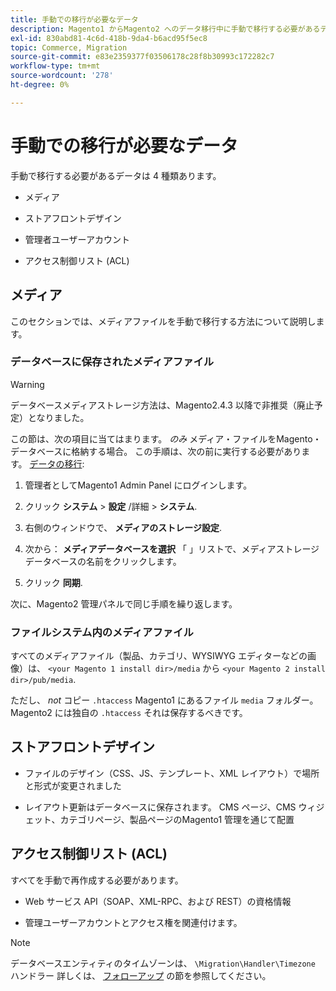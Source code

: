 ```yaml
---
title: 手動での移行が必要なデータ
description: Magento1 からMagento2 へのデータ移行中に手動で移行する必要があるデータとその方法について説明します。
exl-id: 830abd81-4c6d-418b-9da4-b6acd95f5ec8
topic: Commerce, Migration
source-git-commit: e83e2359377f03506178c28f8b30993c172282c7
workflow-type: tm+mt
source-wordcount: '278'
ht-degree: 0%

---
```


# 手動での移行が必要なデータ

手動で移行する必要があるデータは 4 種類あります。

* メディア

* ストアフロントデザイン

* 管理者ユーザーアカウント

* アクセス制御リスト (ACL)

## メディア

このセクションでは、メディアファイルを手動で移行する方法について説明します。

### データベースに保存されたメディアファイル

>[!WARNING]
>
>データベースメディアストレージ方法は、Magento2.4.3 以降で非推奨（廃止予定）となりました。


この節は、次の項目に当てはまります。 *のみ* メディア・ファイルをMagento・データベースに格納する場合。 この手順は、次の前に実行する必要があります。 [データの移行](data.md):

1. 管理者としてMagento1 Admin Panel にログインします。

1. クリック **システム** > **設定** /詳細 > **システム**.

1. 右側のウィンドウで、 **メディアのストレージ設定**.

1. 次から： **メディアデータベースを選択** 「 」リストで、メディアストレージデータベースの名前をクリックします。

1. クリック **同期**.

次に、Magento2 管理パネルで同じ手順を繰り返します。

### ファイルシステム内のメディアファイル

すべてのメディアファイル（製品、カテゴリ、WYSIWYG エディターなどの画像）は、 `<your Magento 1 install dir>/media` から `<your Magento 2 install dir>/pub/media`.

ただし、 *not* コピー `.htaccess` Magento1 にあるファイル `media` フォルダー。 Magento2 には独自の `.htaccess` それは保存するべきです。

## ストアフロントデザイン

* ファイルのデザイン（CSS、JS、テンプレート、XML レイアウト）で場所と形式が変更されました

* レイアウト更新はデータベースに保存されます。 CMS ページ、CMS ウィジェット、カテゴリページ、製品ページのMagento1 管理を通じて配置

## アクセス制御リスト (ACL)

すべてを手動で再作成する必要があります。

* Web サービス API（SOAP、XML-RPC、および REST）の資格情報

* 管理ユーザーアカウントとアクセス権を関連付けます。

>[!NOTE]
>
>データベースエンティティのタイムゾーンは、 `\Migration\Handler\Timezone` ハンドラー 詳しくは、 [フォローアップ](follow-up.md) の節を参照してください。
